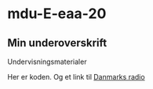 # mdu-E-eaa-20

## Min underoverskrift

Undervisningsmaterialer

Her er koden. Og et link til [Danmarks radio](http://dr.dk)
